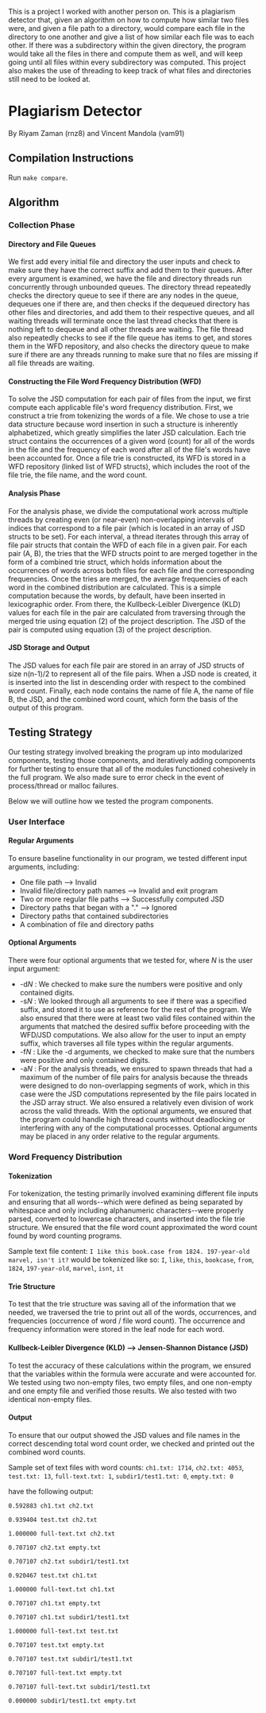 This is a project I worked with another person on. This is a plagiarism detector that, given an algorithm on how to compute how similar two files were, and
given a file path to a directory, would compare each file in the directory to one another and give a list of how similar each file was to each other. If there
was a subdirectory within the given directory, the program would take all the files in there and compute them as well, and will keep going until all files within
every subdirectory was computed. This project also makes the use of threading to keep track of what files and directories still need to be looked at.

# Plagiarism Detector

By Riyam Zaman (rnz8) and Vincent Mandola (vam91)

## Compilation Instructions
Run `make compare`.
## Algorithm
### Collection Phase
#### Directory and File Queues
We first add every initial file and directory the user inputs and check to make sure they have the correct suffix and add them to their queues. After every argument is examined, we have the file and directory threads run concurrently through unbounded queues. The directory thread repeatedly checks the directory queue to see if there are any nodes in the queue, dequeues one if there are, and then checks if the dequeued directory has other files and directories, and add them to their respective queues, and all waiting threads will terminate once the last thread checks that there is nothing left to dequeue and all other threads are waiting. The file thread also repeatedly checks to see if the file queue has items to get, and stores them in the WFD repository, and also checks the directory queue to make sure if there are any threads running to make sure that no files are missing if all file threads are waiting.
#### Constructing the File Word Frequency Distribution (WFD)
To solve the JSD computation for each pair of files from the input, we first compute each applicable file's word frequency distribution. First, we construct a trie from tokenizing the words of a file. We chose to use a trie data structure because word insertion in such a structure is inherently alphabetized, which greatly simplifies the later JSD calculation. Each trie struct contains the occurrences of a given word (count) for all of the words in the file and the frequency of each word after all of the file's words have been accounted for. Once a file trie is constructed, its WFD is stored in a WFD repository (linked list of WFD structs), which includes the root of the file trie, the file name, and the word count.

#### Analysis Phase
For the analysis phase, we divide the computational work across multiple threads by creating even (or near-even) non-overlapping intervals of indices that correspond to a file pair (which is located in an array of JSD structs to be set). For each interval, a thread iterates through this array of file pair structs that contain the WFD of each file in a given pair. For each pair (A, B), the tries that the WFD structs point to are merged together in the form of a combined trie struct, which holds information about the occurrences of words across both files for each file and the corresponding frequencies. Once the tries are merged, the average frequencies of each word in the combined distribution are calculated. This is a simple computation because the words, by default, have been inserted in lexicographic order. From there, the Kullbeck-Leibler Divergence (KLD) values for each file in the pair are calculated from traversing through the merged trie using equation (2) of the project description. The JSD of the pair is computed using equation (3) of the project description.

#### JSD Storage and Output
The JSD values for each file pair are stored in an array of JSD structs of size n(n-1)/2 to represent all of the file pairs. When a JSD node is created, it is inserted into the list in descending order with respect to the combined word count. Finally, each node contains the name of file A, the name of file B, the JSD, and the combined word count, which form the basis of the output of this program.

## Testing Strategy
Our testing strategy involved breaking the program up into modularized components, testing those components, and iteratively adding components for further testing to ensure that all of the modules functioned cohesively in the full program. We also made sure to error check in the event of process/thread or malloc failures. 

Below we will outline how we tested the program components.

### User Interface
#### Regular Arguments
To ensure baseline functionality in our program, we tested different input arguments, including:
- One file path --> Invalid
- Invalid file/directory path names --> Invalid and exit program
- Two or more regular file paths --> Successfully computed JSD 
- Directory paths that began with a "." --> Ignored
- Directory paths that contained subdirectories
- A combination of file and directory paths

#### Optional Arguments
There were four optional arguments that we tested for, where *N* is the user input argument:
- -d*N* : We checked to make sure the numbers were positive and only contained digits. 
- -s*N* : We looked through all arguments to see if there was a specified suffix, and stored it to use as reference for the rest of the program. We also ensured that there were at least two valid files contained within the arguments that matched the desired suffix before proceeding with the WFD/JSD computations. We also allow for the user to input an empty suffix, which traverses all file types within the regular arguments.
- -f*N* : Like the -d arguments, we checked to make sure that the numbers were positive and only contained digits.
- -a*N* : For the analysis threads, we ensured to spawn threads that had a maximum of the number of file pairs for analysis because the threads were designed to do non-overlapping segments of work, which in this case were the JSD computations represented by the file pairs located in the JSD array struct. We also ensured a relatively even division of work across the valid threads.
With the optional arguments, we ensured that the program could handle high thread counts without deadlocking or interfering with any of the computational processes. Optional arguments may be placed in any order relative to the regular arguments.

### Word Frequency Distribution
#### Tokenization
For tokenization, the testing primarily involved examining different file inputs and ensuring that all words--which were defined as being separated by whitespace and only including alphanumeric characters--were properly parsed, converted to lowercase characters, and inserted into the file trie structure. We ensured that the file word count approximated the word count found by word counting programs.

Sample text file content:
`I 1ike this book.case from 1824. 197-year-old marvel, isn't it?`
would be tokenized like so:
`I`, `like`, `this`, `bookcase`, `from`, `1824`, `197-year-old`, `marvel`, `isnt`, `it`

#### Trie Structure
To test that the trie structure was saving all of the information that we needed, we traversed the trie to print out all of the words, occurrences, and frequencies (occurrence of word / file word count). The occurrence and frequency information were stored in the leaf node for each word.

#### Kullbeck-Leibler Divergence (KLD) --> Jensen-Shannon Distance (JSD)
To test the accuracy of these calculations within the program, we ensured that the variables within the formula were accurate and were accounted for. We tested using two non-empty files, two empty files, and one non-empty and one empty file and verified those results. We also tested with two identical non-empty files.

#### Output
To ensure that our output showed the JSD values and file names in the correct descending total word count order, we checked and printed out the combined word counts.

Sample set of text files with word counts: `ch1.txt: 1714`, `ch2.txt: 4053`, `test.txt: 13`, `full-text.txt: 1`, `subdir1/test1.txt: 0`, `empty.txt: 0`

have the following output:

`0.592883 ch1.txt ch2.txt`

`0.939404 test.txt ch2.txt`

`1.000000 full-text.txt ch2.txt`

`0.707107 ch2.txt empty.txt`

`0.707107 ch2.txt subdir1/test1.txt`

`0.920467 test.txt ch1.txt`

`1.000000 full-text.txt ch1.txt`

`0.707107 ch1.txt empty.txt`

`0.707107 ch1.txt subdir1/test1.txt`

`1.000000 full-text.txt test.txt`

`0.707107 test.txt empty.txt`

`0.707107 test.txt subdir1/test1.txt`

`0.707107 full-text.txt empty.txt`

`0.707107 full-text.txt subdir1/test1.txt`

`0.000000 subdir1/test1.txt empty.txt`
